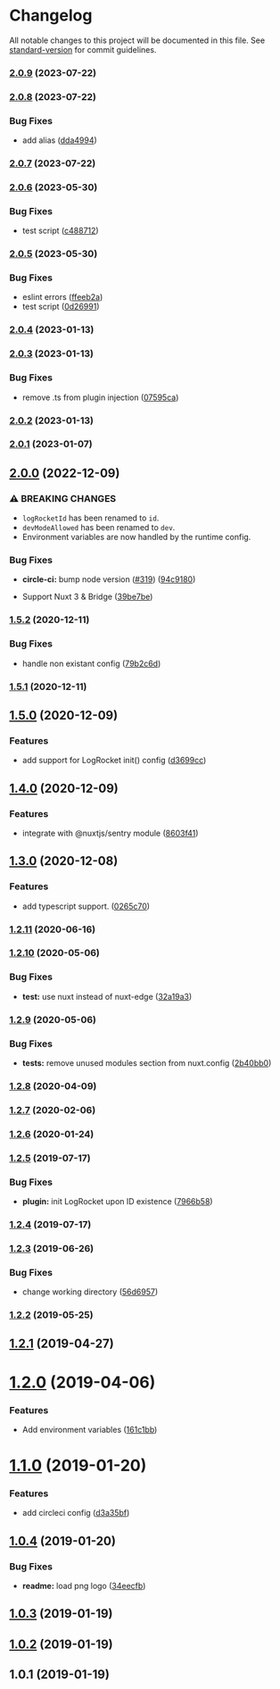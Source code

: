 # Changelog

All notable changes to this project will be documented in this file. See [standard-version](https://github.com/conventional-changelog/standard-version) for commit guidelines.

### [2.0.9](https://github.com/nuxt-community/nuxt-logrocket/compare/v2.0.8...v2.0.9) (2023-07-22)

### [2.0.8](https://github.com/nuxt-community/nuxt-logrocket/compare/v2.0.7...v2.0.8) (2023-07-22)


### Bug Fixes

* add alias ([dda4994](https://github.com/nuxt-community/nuxt-logrocket/commit/dda499480b7361d94b2c26b4fca605184509c599))

### [2.0.7](https://github.com/nuxt-community/nuxt-logrocket/compare/v2.0.6...v2.0.7) (2023-07-22)

### [2.0.6](https://github.com/nuxt-community/nuxt-logrocket/compare/v2.0.5...v2.0.6) (2023-05-30)


### Bug Fixes

* test script ([c488712](https://github.com/nuxt-community/nuxt-logrocket/commit/c4887127996f0f167836b9a48306d783ff8c20d9))

### [2.0.5](https://github.com/nuxt-community/nuxt-logrocket/compare/v2.0.4...v2.0.5) (2023-05-30)


### Bug Fixes

* eslint errors ([ffeeb2a](https://github.com/nuxt-community/nuxt-logrocket/commit/ffeeb2a328725695f8ecae678f2e30655ea5beb6))
* test script ([0d26991](https://github.com/nuxt-community/nuxt-logrocket/commit/0d26991cde44a3e9273e58e3107d9e0fa93c567e))

### [2.0.4](https://github.com/nuxt-community/nuxt-logrocket/compare/v2.0.3...v2.0.4) (2023-01-13)

### [2.0.3](https://github.com/nuxt-community/nuxt-logrocket/compare/v2.0.2...v2.0.3) (2023-01-13)


### Bug Fixes

* remove .ts from plugin injection ([07595ca](https://github.com/nuxt-community/nuxt-logrocket/commit/07595ca2b42588507c21c74172be432d04767ce8))

### [2.0.2](https://github.com/nuxt-community/nuxt-logrocket/compare/v2.0.1...v2.0.2) (2023-01-13)

### [2.0.1](https://github.com/nuxt-community/nuxt-logrocket/compare/v2.0.0...v2.0.1) (2023-01-07)

## [2.0.0](https://github.com/nuxt-community/nuxt-logrocket/compare/v1.5.2...v2.0.0) (2022-12-09)


### ⚠ BREAKING CHANGES

* `logRocketId` has been renamed to `id`.
* `devModeAllowed` has been renamed to `dev`.
* Environment variables are now handled by the runtime config.

### Bug Fixes

* **circle-ci:** bump node version ([#319](https://github.com/nuxt-community/nuxt-logrocket/issues/319)) ([94c9180](https://github.com/nuxt-community/nuxt-logrocket/commit/94c91800faa9fbc7c5937adcf64310dae4584b8a))


* Support Nuxt 3 & Bridge ([39be7be](https://github.com/nuxt-community/nuxt-logrocket/commit/39be7be2dc8f20cc7dd64ab6725d609ff660d5b9))

### [1.5.2](https://github.com/nuxt-community/nuxt-logrocket/compare/v1.5.1...v1.5.2) (2020-12-11)


### Bug Fixes

* handle non existant config ([79b2c6d](https://github.com/nuxt-community/nuxt-logrocket/commit/79b2c6d16f9f8facb0118474cb16b3e7f3e0e69e))

### [1.5.1](https://github.com/nuxt-community/nuxt-logrocket/compare/v1.5.0...v1.5.1) (2020-12-11)

## [1.5.0](https://github.com/nuxt-community/nuxt-logrocket/compare/v1.4.0...v1.5.0) (2020-12-09)


### Features

* add support for LogRocket init() config ([d3699cc](https://github.com/nuxt-community/nuxt-logrocket/commit/d3699ccd6c8cdd182830bebb71687951b49210a8))

## [1.4.0](https://github.com/nuxt-community/nuxt-logrocket/compare/v1.3.0...v1.4.0) (2020-12-09)


### Features

* integrate with @nuxtjs/sentry module ([8603f41](https://github.com/nuxt-community/nuxt-logrocket/commit/8603f411927477c406a2c21e0c0d8ac34405e8c6))

## [1.3.0](https://github.com/nuxt-community/nuxt-logrocket/compare/v1.2.11...v1.3.0) (2020-12-08)


### Features

* add typescript support. ([0265c70](https://github.com/nuxt-community/nuxt-logrocket/commit/0265c704f20cb44fe7865967228eaaee55399d1a))

### [1.2.11](https://github.com/nuxt-community/nuxt-logrocket/compare/v1.2.10...v1.2.11) (2020-06-16)

### [1.2.10](https://github.com/nuxt-community/nuxt-logrocket/compare/v1.2.9...v1.2.10) (2020-05-06)


### Bug Fixes

* **test:** use nuxt instead of nuxt-edge ([32a19a3](https://github.com/nuxt-community/nuxt-logrocket/commit/32a19a37371a46c8dcc1dda0d2e22b1f4d499e8c))

### [1.2.9](https://github.com/nuxt-community/nuxt-logrocket/compare/v1.2.8...v1.2.9) (2020-05-06)


### Bug Fixes

* **tests:** remove unused modules section from nuxt.config ([2b40bb0](https://github.com/nuxt-community/nuxt-logrocket/commit/2b40bb06f933f6614ef177bee9953e81d3c4a64e))

### [1.2.8](https://github.com/nuxt-community/nuxt-logrocket/compare/v1.2.7...v1.2.8) (2020-04-09)



### [1.2.7](https://github.com/nuxt-community/nuxt-logrocket/compare/v1.2.6...v1.2.7) (2020-02-06)



### [1.2.6](https://github.com/nuxt-community/nuxt-logrocket/compare/v1.2.5...v1.2.6) (2020-01-24)



### [1.2.5](https://github.com/nuxt-community/nuxt-logrocket/compare/v1.2.4...v1.2.5) (2019-07-17)


### Bug Fixes

* **plugin:** init LogRocket upon ID existence ([7966b58](https://github.com/nuxt-community/nuxt-logrocket/commit/7966b58))



### [1.2.4](https://github.com/nuxt-community/nuxt-logrocket/compare/v1.2.3...v1.2.4) (2019-07-17)



### [1.2.3](https://github.com/nuxt-community/nuxt-logrocket/compare/v1.2.2...v1.2.3) (2019-06-26)


### Bug Fixes

* change working directory ([56d6957](https://github.com/nuxt-community/nuxt-logrocket/commit/56d6957))



### [1.2.2](https://github.com/nuxt-community/nuxt-logrocket/compare/v1.2.1...v1.2.2) (2019-05-25)



## [1.2.1](https://github.com/nuxt-community/nuxt-logrocket/compare/v1.2.0...v1.2.1) (2019-04-27)



# [1.2.0](https://github.com/nuxt-community/nuxt-logrocket/compare/v1.1.0...v1.2.0) (2019-04-06)


### Features

* Add environment variables ([161c1bb](https://github.com/nuxt-community/nuxt-logrocket/commit/161c1bb))



<a name="1.1.0"></a>
# [1.1.0](https://github.com/nuxt-community/nuxt-logrocket/compare/v1.0.4...v1.1.0) (2019-01-20)


### Features

* add circleci config ([d3a35bf](https://github.com/nuxt-community/nuxt-logrocket/commit/d3a35bf))



<a name="1.0.4"></a>
## [1.0.4](https://github.com/nuxt-community/nuxt-logrocket/compare/v1.0.3...v1.0.4) (2019-01-20)


### Bug Fixes

* **readme:** load png logo ([34eecfb](https://github.com/nuxt-community/nuxt-logrocket/commit/34eecfb))



<a name="1.0.3"></a>
## [1.0.3](https://github.com/nuxt-community/nuxt-logrocket/compare/v1.0.2...v1.0.3) (2019-01-19)



<a name="1.0.2"></a>
## [1.0.2](https://github.com/nuxt-community/nuxt-logrocket/compare/v1.0.1...v1.0.2) (2019-01-19)



<a name="1.0.1"></a>
## 1.0.1 (2019-01-19)
